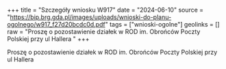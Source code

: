 +++
title = "Szczegóły wniosku W917"
date = "2024-06-10"
source = "https://bip.brg.gda.pl/images/uploads/wnioski-do-planu-ogolnego/w917_f27d20bcdc0d.pdf"
tags = ["wnioski-ogolne"]
geolinks = []
raw = "Proszę o pozostawienie działek w ROD im. Obrońców Poczty Polskiej przy ul Hallera "
+++

Proszę o pozostawienie działek w ROD im. Obrońców Poczty Polskiej przy ul Hallera



